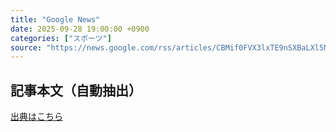 ```yaml
---
title: "Google News"
date: 2025-09-28 19:00:00 +0900
categories: ["スポーツ"]
source: "https://news.google.com/rss/articles/CBMif0FVX3lxTE9nSXBaLXl5NERIRm13YVRBaXd1TXJrQS1WQ0p2T0ZJd2pza1RiY1o1U3NFZ1BHQjFCTHo4MllNY193UmtaY0tFa1phZmhjWjhCNFozV2VuLUVEYV91cjlVd1pEVmI1SmEtZG5WQTRvQ0VaeEhHQ3l4LVNpc0xiQ0E?oc=5"
---
```


## 記事本文（自動抽出）
<body class="y0K44d EA71Tc" id="readabilityBody"></body>

[出典はこちら](https://news.google.com/rss/articles/CBMif0FVX3lxTE9nSXBaLXl5NERIRm13YVRBaXd1TXJrQS1WQ0p2T0ZJd2pza1RiY1o1U3NFZ1BHQjFCTHo4MllNY193UmtaY0tFa1phZmhjWjhCNFozV2VuLUVEYV91cjlVd1pEVmI1SmEtZG5WQTRvQ0VaeEhHQ3l4LVNpc0xiQ0E?oc=5)
